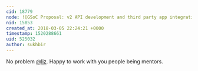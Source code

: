 ```yaml
---
cid: 18779
node: ![GSoC Proposal: v2 API development and third party app integrations](../notes/sukhbir/03-02-2018/gsoc-proposal-v2-api-development-and-providing-support-to-3rd-party-app-integrations)
nid: 15853
created_at: 2018-03-05 22:24:21 +0000
timestamp: 1520288661
uid: 525032
author: sukhbir
---
```


No problem [@liz](/profile/liz). Happy to work with you people being mentors.